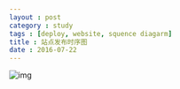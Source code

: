 ```yaml
---
layout : post
category : study
tags : [deploy, website, squence diagarm]
title : 站点发布时序图
date : 2016-07-22
---
```


![img](//samrain.qiniudn.com/%E5%8F%91%E5%B8%83%E6%97%B6%E5%BA%8F%E5%9B%BE.jpg)
